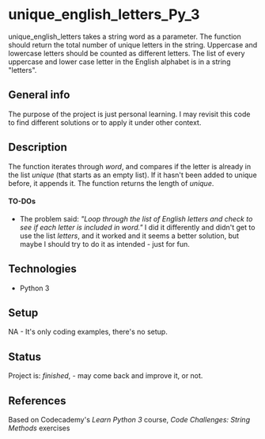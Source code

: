 # unique_english_letters_Py_3
unique_english_letters takes a string word as a parameter. The function should return the total number of unique letters in the string. Uppercase and lowercase letters should be counted as different letters. The list of every uppercase and lower case letter in the English alphabet is in a string "letters".

## General info
The purpose of the project is just personal learning. I may revisit this code to find different solutions or to apply it under other context. 

## Description
The function iterates through _word_, and compares if the letter is already in the list _unique_ (that starts as an empty list). If it hasn't been added to unique before, it appends it. The function returns the length of _unique_. 

#### TO-DOs
* The problem said: _"Loop through the list of English letters and check to see if each letter is included in word."_ I did it differently and didn't get to use the list _letters_,  and it worked and it seems a better solution, but maybe I should try to do it as intended - just for fun. 

## Technologies
* Python 3

## Setup
NA - It's only coding examples, there's no setup.

## Status
Project is: _finished_, - may come back and improve it, or not.


## References
Based on Codecademy's _Learn Python 3_ course, _Code Challenges: String Methods_ exercises
